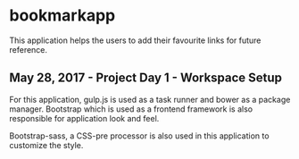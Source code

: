 # bookmarkapp
This application helps the users to add their favourite links for future reference.

## May 28, 2017 - Project Day 1 - Workspace Setup  ##

For this application, gulp.js is used as a task runner and bower as a package manager.
Bootstrap which is used as a frontend framework is also responsible for application look and feel.

Bootstrap-sass, a CSS-pre processor is also used in this application to customize the style.
